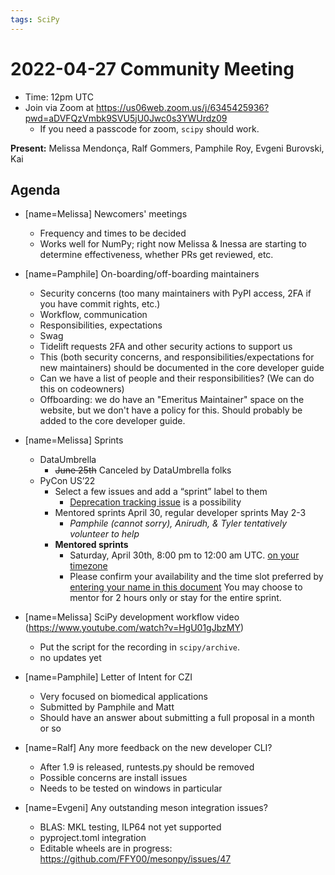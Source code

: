 ```yaml
---
tags: SciPy
---
```


# 2022-04-27 Community Meeting

- Time: 12pm UTC
- Join via Zoom at https://us06web.zoom.us/j/6345425936?pwd=aDVFQzVmbk9SVU5jU0Jwc0s3YWUrdz09
    - If you need a passcode for zoom, `scipy` should work.

**Present:** Melissa Mendonça, Ralf Gommers, Pamphile Roy, Evgeni Burovski, Kai 

## Agenda

- [name=Melissa] Newcomers' meetings
    - Frequency and times to be decided
    - Works well for NumPy; right now Melissa & Inessa are starting to determine effectiveness, whether PRs get reviewed, etc.
- [name=Pamphile] On-boarding/off-boarding maintainers
    - Security concerns (too many maintainers with PyPI access, 2FA if you have commit rights, etc.)
    - Workflow, communication
    - Responsibilities, expectations
    - Swag
    - Tidelift requests 2FA and other security actions to support us
    - This (both security concerns, and responsibilities/expectations for new maintainers) should be documented in the core developer guide
    - Can we have a list of people and their responsibilities? (We can do this on codeowners)
    - Offboarding: we do have an "Emeritus Maintainer" space on the website, but we don't have a policy for this. Should probably be added to the core developer guide.
- [name=Melissa] Sprints
    - DataUmbrella 
        - ~~June 25th~~ Canceled by DataUmbrella folks
    - PyCon US’22
        - Select a few issues and add a “sprint” label to them
            - [Deprecation tracking issue](https://github.com/scipy/scipy/issues/15765) is a possibility
        - Mentored sprints April 30, regular developer sprints May 2-3
            - *Pamphile (cannot sorry), Anirudh, & Tyler tentatively volunteer to help*
        - **Mentored sprints**
            - Saturday, April 30th, 8:00 pm to 12:00 am UTC. [on your timezone](https://www.timeanddate.com/worldclock/fixedtime.html?msg=PyCon+US+2022+mentored+sprints&iso=20220430T14&p1=220&ah=4.)
            - Please confirm your availability and the time slot preferred by [entering your name in this document](https://docs.google.com/spreadsheets/d/1FWamp-R1OBCkBFJccg7-K3BK0SAMMsc-Jb1DOc4itbs/edit?usp=sharing) You may choose to mentor for 2 hours only or stay for the entire sprint.

- [name=Melissa] SciPy development workflow video (https://www.youtube.com/watch?v=HgU01gJbzMY)
    - Put the script for the recording in `scipy/archive`.
    - no updates yet

- [name=Pamphile] Letter of Intent for CZI 
    - Very focused on biomedical applications
    - Submitted by Pamphile and Matt
    - Should have an answer about submitting a full proposal in a month or so

- [name=Ralf] Any more feedback on the new developer CLI?
    - After 1.9 is released, runtests.py should be removed
    - Possible concerns are install issues
    - Needs to be tested on windows in particular

- [name=Evgeni] Any outstanding meson integration issues?
    - BLAS: MKL testing, ILP64 not yet supported
    - pyproject.toml integration
    - Editable wheels are in progress: https://github.com/FFY00/mesonpy/issues/47
